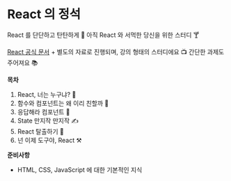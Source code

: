 # React 의 정석

React 를 단단하고 탄탄하게 🦾
아직 React 와 서먹한 당신을 위한 스터디 🍸

[React 공식 문서](https://ko.react.dev/) + 별도의 자료로 진행되며, 강의 형태의 스터디에요 📺
간단한 과제도 주어져요 📚

**목차**
1. React, 너는 누구냐? 🤔
2. 함수와 컴포넌트는 왜 이리 친할까 👀
3. 응답해라 컴포넌트 📢
4. State 만지작 만지작 ✍️
5. React 탈출하기 🤛
6. 넌 이제 도구야, React ⚒️

**준비사항**
- HTML, CSS, JavaScript 에 대한 기본적인 지식